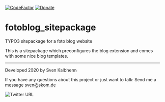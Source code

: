 [![CodeFactor](https://www.codefactor.io/repository/github/starraider/fotoblog_sitepackage/badge)](https://www.codefactor.io/repository/github/starraider/fotoblog_sitepackage)
[![Donate](https://img.shields.io/badge/Donate-PayPal-green.svg)](https://PayPal.me/SvenKalbhenn)

# fotoblog_sitepackage

TYPO3 sitepackage for a foto blog website


This is a sitepackage which preconfigures the blog extension and comes with some nice blog templates.

---

Developed 2020 by Sven Kalbhenn

If you have any questions about this project or just want to talk:
Send me a message [sven@skom.de](mailto:sven@skom.de)

![Twitter URL](https://img.shields.io/twitter/url?style=social&url=https%3A%2F%2Fgithub.com%2FStarraider%2Ffotoblog_sitepackage)
